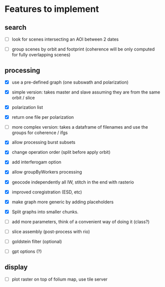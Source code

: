 # Features to implement

## search
- [ ] look for scenes intersecting an AOI between 2 dates
- [ ] group scenes by orbit and footprint (coherence will be only computed for fully overlapping scenes)


## processing
- [x] use a pre-defined graph (one subswath and polarization)
- [x] simple version: takes master and slave assuming they are from the same orbit / slice
- [x] polarization list
- [x] return one file per polarization
- [ ] more complex version: takes a dataframe of filenames and use the groups for coherence / ifgs
- [x] allow processing burst subsets
- [x] change operation order (split before apply orbit)
- [x] add interferogam option
- [x] allow groupByWorkers processing
- [x] geocode independently all IW, stitch in the end with rasterio
- [x] improved coregistration (ESD, etc)
- [x] make graph more generic by adding placeholders

- [x] Split graphs into smaller chunks.  

- [ ] add more parameters, think of a convenient way of doing it (class?)
- [ ] slice assembly (post-process with rio)
- [ ] goldstein filter (optional)
- [ ] gpt options (?)

## display

- [ ] plot raster on top of folium map, use tile server
